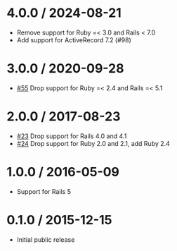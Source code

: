 # 4.0.0 / 2024-08-21

- Remove support for Ruby =< 3.0 and Rails < 7.0
- Add support for ActiveRecord 7.2 (#98)

# 3.0.0 / 2020-09-28

- [#55](https://github.com/gocardless/activerecord-safer_migrations/pull/55) Drop support for Ruby =< 2.4 and Rails =< 5.1

# 2.0.0 / 2017-08-23

- [#23](https://github.com/gocardless/activerecord-safer_migrations/pull/23) Drop support for Rails 4.0 and 4.1
- [#24](https://github.com/gocardless/activerecord-safer_migrations/pull/24) Drop support for Ruby 2.0 and 2.1, add Ruby 2.4

# 1.0.0 / 2016-05-09

- Support for Rails 5

# 0.1.0 / 2015-12-15

- Initial public release
